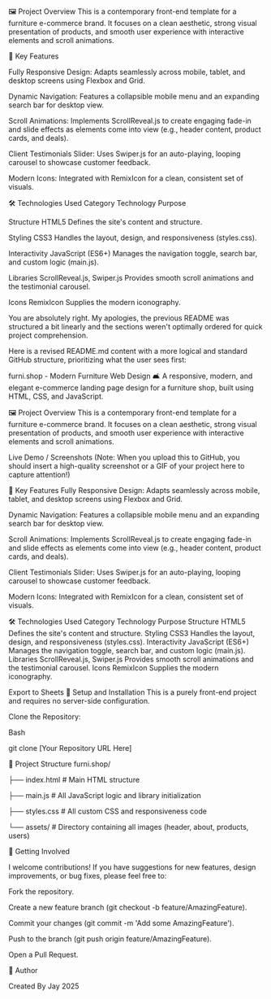 🖼️ Project Overview
This is a contemporary front-end template for a furniture e-commerce brand. It focuses on a clean aesthetic, strong visual presentation of products, and smooth user experience with interactive elements and scroll animations.

🌟 Key Features

Fully Responsive Design: Adapts seamlessly across mobile, tablet, and desktop screens using Flexbox and Grid.

Dynamic Navigation: Features a collapsible mobile menu and an expanding search bar for desktop view.

Scroll Animations: Implements ScrollReveal.js to create engaging fade-in and slide effects as elements come into view (e.g., header content, product cards, and deals).

Client Testimonials Slider: Uses Swiper.js for an auto-playing, looping carousel to showcase customer feedback.

Modern Icons: Integrated with RemixIcon for a clean, consistent set of visuals.

🛠️ Technologies Used
Category	Technology	Purpose

Structure	HTML5	Defines the site's content and structure.

Styling	CSS3	Handles the layout, design, and responsiveness (styles.css).

Interactivity	JavaScript (ES6+)	Manages the navigation toggle, search bar, and custom logic (main.js).

Libraries	ScrollReveal.js, Swiper.js	Provides smooth scroll animations and the testimonial carousel.

Icons	RemixIcon	Supplies the modern iconography.

You are absolutely right. My apologies, the previous README was structured a bit linearly and the sections weren't optimally ordered for quick project comprehension.

Here is a revised README.md content with a more logical and standard GitHub structure, prioritizing what the user sees first:

furni.shop - Modern Furniture Web Design 🛋️
A responsive, modern, and elegant e-commerce landing page design for a furniture shop, built using HTML, CSS, and JavaScript.

🖼️ Project Overview
This is a contemporary front-end template for a furniture e-commerce brand. It focuses on a clean aesthetic, strong visual presentation of products, and smooth user experience with interactive elements and scroll animations.

Live Demo / Screenshots
(Note: When you upload this to GitHub, you should insert a high-quality screenshot or a GIF of your project here to capture attention!)

🌟 Key Features
Fully Responsive Design: Adapts seamlessly across mobile, tablet, and desktop screens using Flexbox and Grid.

Dynamic Navigation: Features a collapsible mobile menu and an expanding search bar for desktop view.

Scroll Animations: Implements ScrollReveal.js to create engaging fade-in and slide effects as elements come into view (e.g., header content, product cards, and deals).

Client Testimonials Slider: Uses Swiper.js for an auto-playing, looping carousel to showcase customer feedback.

Modern Icons: Integrated with RemixIcon for a clean, consistent set of visuals.

🛠️ Technologies Used
Category	Technology	Purpose
Structure	HTML5	Defines the site's content and structure.
Styling	CSS3	Handles the layout, design, and responsiveness (styles.css).
Interactivity	JavaScript (ES6+)	Manages the navigation toggle, search bar, and custom logic (main.js).
Libraries	ScrollReveal.js, Swiper.js	Provides smooth scroll animations and the testimonial carousel.
Icons	RemixIcon	Supplies the modern iconography.

Export to Sheets
🚀 Setup and Installation
This is a purely front-end project and requires no server-side configuration.

Clone the Repository:

Bash

git clone [Your Repository URL Here]

📂 Project Structure
furni.shop/

├── index.html         # Main HTML structure

├── main.js            # All JavaScript logic and library initialization

├── styles.css         # All custom CSS and responsiveness code

└── assets/            # Directory containing all images (header, about, products, users)

🤝 Getting Involved

I welcome contributions! If you have suggestions for new features, design improvements, or bug fixes, please feel free to:

Fork the repository.

Create a new feature branch (git checkout -b feature/AmazingFeature).

Commit your changes (git commit -m 'Add some AmazingFeature').

Push to the branch (git push origin feature/AmazingFeature).

Open a Pull Request.


👤 Author

Created By Jay 2025
